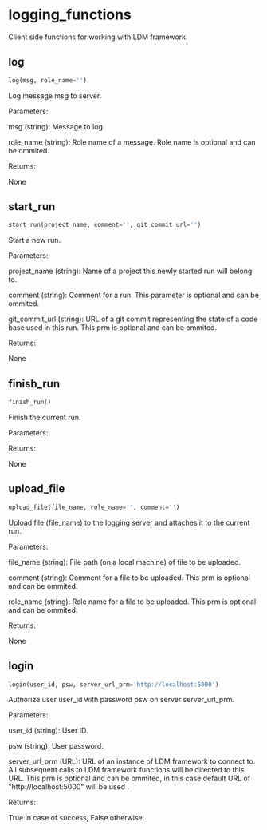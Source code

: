 
# logging_functions

Client side functions for working with LDM framework.


## log
```python
log(msg, role_name='')
```
Log message msg to server.

Parameters:

msg (string): Message to log

role_name (string): Role name of a message. Role name is optional and can be ommited.

Returns:

None


## start_run
```python
start_run(project_name, comment='', git_commit_url='')
```

Start a new run.

Parameters:

project_name (string): Name of a project this newly started run will belong to.

comment (string): Comment for a run.  This parameter is optional and can be ommited.

git_commit_url (string): URL of a git commit representing the state of a code base used in this run. This prm is optional and can be ommited.

Returns:

None


## finish_run
```python
finish_run()
```

Finish the current run.

Parameters:

Returns:

None



## upload_file
```python
upload_file(file_name, role_name='', comment='')
```

Upload file (file_name) to the logging server and attaches it to the current run.

Parameters:

file_name (string): File path (on a local machine) of file to be uploaded.

comment (string): Comment for a file to be uploaded.  This prm is optional and can be ommited.

role_name (string): Role name for a file to be uploaded. This prm is optional and can be ommited.


Returns:

None



## login
```python
login(user_id, psw, server_url_prm='http://localhost:5000')
```

Authorize user user_id with password psw on server server_url_prm.

Parameters:

user_id (string): User ID.

psw (string): User password.

server_url_prm (URL): URL of an instance of LDM framework to connect to. All subsequent calls to LDM framework functions will be directed to this URL. This prm is optional and can be ommited, in this case default URL of "http://localhost:5000" will be used .

Returns:

True in case of success, False otherwise.

